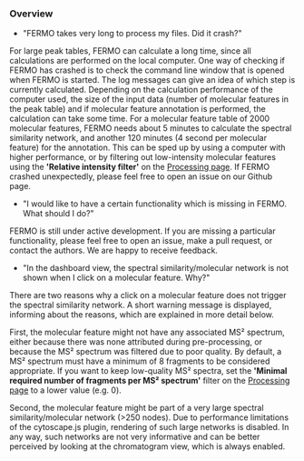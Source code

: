 ### Overview

- "FERMO takes very long to process my files. Did it crash?"

For large peak tables, FERMO can calculate a long time, since all calculations are performed on the local computer. One way of checking if FERMO has crashed is to check the command line window that is opened when FERMO is started. The log messages can give an idea of which step is currently calculated. Depending on the calculation performance of the computer used, the size of the input data (number of molecular features in the peak table) and if molecular feature annotation is performed, the calculation can take some time. For a molecular feature table of 2000 molecular features, FERMO needs about 5 minutes to calculate the spectral similarity network, and another 120 minutes (4 second per molecular feature) for the annotation. This can be sped up by using a computer with higher performance, or by filtering out low-intensity molecular features using the **'Relative intensity filter'** on the [Processing page](https://github.com/mmzdouc/FERMO/wiki/Pages-Processing-page). If FERMO crashed unexpectedly, please feel free to open an issue on our Github page. 

- "I would like to have a certain functionality which is missing in FERMO. What should I do?"

FERMO is still under active development. If you are missing a particular functionality, please feel free to open an issue, make a pull request, or contact the authors. We are happy to receive feedback.

- "In the dashboard view, the spectral similarity/molecular network is not shown when I click on a molecular feature. Why?"

There are two reasons why a click on a molecular feature does not trigger the spectral similarity network. A short warning message is displayed, informing about the reasons, which are explained in more detail below.

First, the molecular feature might not have any associated MS² spectrum, either because there was none attributed during pre-processing, or because the MS² spectrum was filtered due to poor quality. By default, a MS² spectrum must have a minimum of 8 fragments to be considered appropriate. If you want to keep low-quality MS² spectra, set the **'Minimal required number of fragments per MS² spectrum'** filter on the [Processing page](https://github.com/mmzdouc/FERMO/wiki/Pages-Processing-page) to a lower value (e.g. 0).

Second, the molecular feature might be part of a very large spectral similarity/molecular network (>250 nodes). Due to performance limitations of the cytoscape.js plugin, rendering of such large networks is disabled. In any way, such networks are not very informative and can be better perceived by looking at the chromatogram view, which is always enabled.


